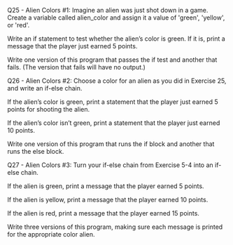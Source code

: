 Q25 - Alien Colors #1: Imagine an alien was just shot down in a game. Create a variable called alien_color and assign it a value of 'green', 'yellow', or 'red'.

Write an if statement to test whether the alien’s color is green. If it is, print a message that the player just earned 5 points.

Write one version of this program that passes the if test and another that fails. (The version that fails will have no output.)

Q26 - Alien Colors #2: Choose a color for an alien as you did in Exercise 25, and write an if-else chain.

If the alien’s color is green, print a statement that the player just earned 5 points for shooting the alien.

If the alien’s color isn’t green, print a statement that the player just earned 10 points.

Write one version of this program that runs the if block and another that runs the else block.


Q27 - Alien Colors #3: Turn your if-else chain from Exercise 5-4 into an if-else chain.

If the alien is green, print a message that the player earned 5 points.

If the alien is yellow, print a message that the player earned 10 points.

If the alien is red, print a message that the player earned 15 points.

Write three versions of this program, making sure each message is printed for the appropriate color alien.